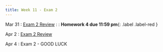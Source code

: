 ```yaml
---
title: Week 11 - Exam 2 
---
```


Mar 31
: [Exam 2 Review](https://rmshksu.github.io/stat240_spring2025/classes/Ex2Review.pdf)
: [](#) 
  : **Homework 4 due 11:59 pm**{: .label .label-red }

Apr 2
: [Exam 2 Review](https://rmshksu.github.io/stat240_spring2025/classes/240-pract-exam2.pdf)

Apr 4
: Exam 2 - GOOD LUCK
